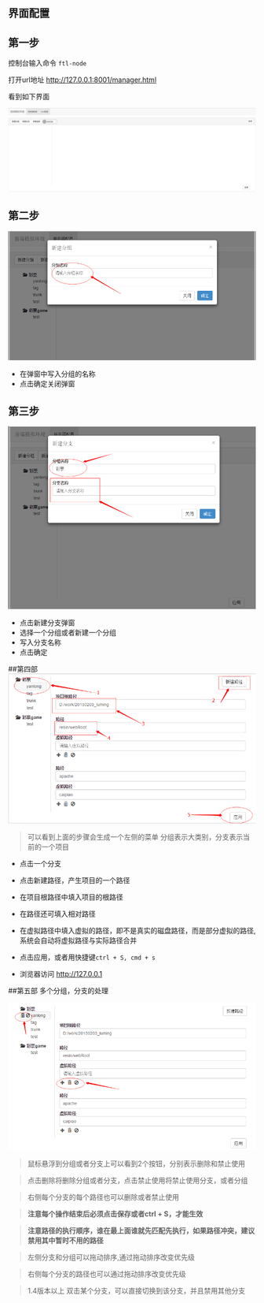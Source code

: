 界面配置
------------------------

## 第一步 
控制台输入命令 ```ftl-node```

打开url地址 http://127.0.0.1:8001/manager.html

看到如下界面

![Alt text](../image/help/step1.jpg)

## 第二步
![Alt text](../image/help/step2.png)

- 在弹窗中写入分组的名称
- 点击确定关闭弹窗

## 第三步
![Alt text](../image/help/step3.png)

- 点击新建分支弹窗
- 选择一个分组或者新建一个分组
- 写入分支名称
- 点击确定

##第四部
![Alt text](../image/help/step4.png)
> 可以看到上面的步骤会生成一个左侧的菜单
> 分组表示大类别，分支表示当前的一个项目

- 点击一个分支

- 点击新建路径，产生项目的一个路径

- 在项目根路径中填入项目的根路径

- 在路径还可填入相对路径

- 在虚拟路径中填入虚拟的路径，即不是真实的磁盘路径，而是部分虚拟的路径,系统会自动将虚拟路径与实际路径合并

- 点击应用，或者用快捷键`ctrl + S, cmd + s`

- 浏览器访问 http://127.0.0.1

##第五部 多个分组，分支的处理

![Alt text](../image/help/step5.png)
> 鼠标悬浮到分组或者分支上可以看到2个按钮，分别表示删除和禁止使用

> 点击删除将删除分组或者分支，点击禁止使用将禁止使用分支，或者分组

> 右侧每个分支的每个路径也可以删除或者禁止使用

> **注意每个操作结束后必须点击保存或者ctrl + S，才能生效**

> **注意路径的执行顺序，谁在最上面谁就先匹配先执行，如果路径冲突，建议禁用其中暂时不用的路径**

> 左侧分支和分组可以拖动排序,通过拖动排序改变优先级

> 右侧每个分支的路径也可以通过拖动排序改变优先级

> 1.4版本以上 双击某个分支，可以直接切换到该分支，并且禁用其他分支
